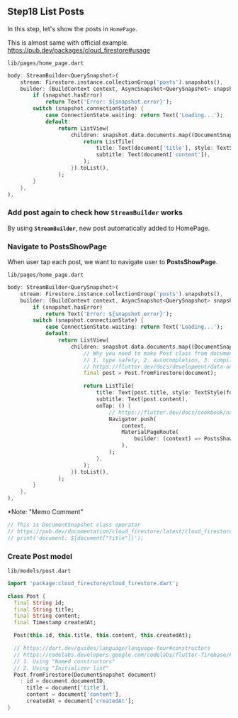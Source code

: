 ## Step18 List Posts
In this step, let's show the posts in `HomePage`.

This is almost same with official example.
https://pub.dev/packages/cloud_firestore#usage

`lib/pages/home_page.dart`
```dart
body: StreamBuilder<QuerySnapshot>(
	stream: Firestore.instance.collectionGroup('posts').snapshots(),
	builder: (BuildContext context, AsyncSnapshot<QuerySnapshot> snapshot) {
		if (snapshot.hasError)
			return Text('Error: ${snapshot.error}');
		switch (snapshot.connectionState) {
			case ConnectionState.waiting: return Text('Loading...');
			default:
				return ListView(
					children: snapshot.data.documents.map((DocumentSnapshot document) {
						return ListTile(
							title: Text(document['title'], style: TextStyle(fontWeight: FontWeight.bold),),
							subtitle: Text(document['content']),
						);
					}).toList(),
				);
		}
	},
),
```

### Add post again to check how **`StreamBuilder`** works
By using **`StreamBuilder`**, new post automatically added to HomePage.

### Navigate to **PostsShowPage**
When user tap each post, we want to navigate user to **PostsShowPage**.

`lib/pages/home_page.dart`
```dart
body: StreamBuilder<QuerySnapshot>(
	stream: Firestore.instance.collectionGroup('posts').snapshots(),
	builder: (BuildContext context, AsyncSnapshot<QuerySnapshot> snapshot) {
		if (snapshot.hasError)
			return Text('Error: ${snapshot.error}');
		switch (snapshot.connectionState) {
			case ConnectionState.waiting: return Text('Loading...');
			default:
				return ListView(
					children: snapshot.data.documents.map((DocumentSnapshot document) {
						// Why you need to make Post class from document? Answer ↓
						// 1. type safety, 2. autocompletion, 3. compile-time exceptions
						// https://flutter.dev/docs/development/data-and-backend/json#serializing-json-inline
						final post = Post.fromFirestore(document);

						return ListTile(
							title: Text(post.title, style: TextStyle(fontWeight: FontWeight.bold),),
							subtitle: Text(post.content),
							onTap: () {
								// https://flutter.dev/docs/cookbook/navigation/passing-data#4-navigate-and-pass-data-to-the-detail-screen
								Navigator.push(
									context,
									MaterialPageRoute(
										builder: (context) => PostsShowPage(post: post),
									),
								);
							},
						);
					}).toList(),
				);
		}
	},
),
```

*Note: "Memo Comment"

```dart
// This is DocumentSnapshot class operator
// https://pub.dev/documentation/cloud_firestore/latest/cloud_firestore/DocumentSnapshot-class.html#operators
// print('document: ${document["title"]}');
```


### Create Post model
`lib/models/post.dart`
```dart
import 'package:cloud_firestore/cloud_firestore.dart';

class Post {
  final String id;
  final String title;
  final String content;
  final Timestamp createdAt;

  Post(this.id, this.title, this.content, this.createdAt);

  // https://dart.dev/guides/language/language-tour#constructors
  // https://codelabs.developers.google.com/codelabs/flutter-firebase/#4
  // 1. Using "Named constructors"
  // 2. Using "Initializer list"
  Post.fromFirestore(DocumentSnapshot document)
    : id = document.documentID,
      title = document['title'],
      content = document['content'],
      createdAt = document['createdAt'];
}
```

